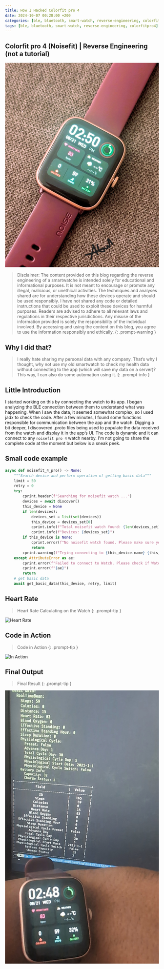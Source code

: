 ```yaml
---
title: How I Hacked Colorfit pro 4
date: 2024-10-07 00:28:00 +200
categories: [ble, bluetooth, smart-watch, reverse-engineering, colorfitpro4]
tags: [ble, bluetooth, smart-watch, reverse-engineering, colorfitpro4]
---
```


## Colorfit pro 4 (Noisefit) | Reverse Engineering (not a tutorial)

![Banner](/assets/images/noisefit4pro/noisefitpro4.jpg)

> Disclaimer:
The content provided on this blog regarding the reverse engineering of a smartwatche is intended solely for educational and informational purposes. It is not meant to encourage or promote any illegal, malicious, or unethical activities. The techniques and analyses shared are for understanding how these devices operate and should be used responsibly.
I have not shared any code or detailed instructions that could be used to exploit these devices for harmful purposes. Readers are advised to adhere to all relevant laws and regulations in their respective jurisdictions. Any misuse of the information provided is solely the responsibility of the individual involved.
By accessing and using the content on this blog, you agree to use the information responsibly and ethically.
{: .prompt-warning }

## Why I did that?

>I really hate sharing my personal data with any company. That’s why I thought, why not use my old smartwatch to check my health data without connecting to the app (which will save my data on a server)? This way, I can also do some automation using it.
{: .prompt-info }

## Little Introduction

I started working on this by connecting the watch to its app. I began analyzing the BLE connection between them to understand what was happening. When I saw the data, it seemed somewhat complex, so I used jadx to check the code. After a few minutes, I found some functions responsible for communication between the app and the watch. Digging a bit deeper, I discovered .proto files being used to populate the data received from the watch and display it in the app’s UI. The code is dynamic and it can connect to any `noisefit pro 4` watch nearby. I'm not going to share the complete code at the moment but below is a sneak peek.


## Small code example

```python
async def noisefit_4_pro() -> None:
    """Search device and perform operation of getting basic data"""
    limit = 50
    retry = 0
    try:
        cprint.header(f"Searching for noisefit watch ...")
        devices = await discover()
        this_device = None
        if len(devices):
            devices_set = list(set(devices))
            this_device = devices_set[0]
            cprint.info(f"Total noisefit watch found: {len(devices_set)}")
            cprint.info(f"Devices: {devices_set}")
        if this_device is None:
            cprint.error(f"No noisefit watch found. Please make sure your watch is not connected to other device. Exiting!")
            return
        cprint.warning(f"Trying connecting to {this_device.name} {this_device.address} ...")
    except AttributeError as ae:
        cprint.error(f"Failed to connect to Watch. Please check if Watch is not connected to other device.")
        cprint.error(f"{ae}")
        return
    # get basic data
    await get_basic_data(this_device, retry, limit)
```

## Heart Rate

>Heart Rate Calculating on the Watch
{: .prompt-tip }

![Heart Rate](/assets/images/noisefit4pro/noisefitpro4_heart_rate.gif)

## Code in Action

>Code in Action
{: .prompt-tip }

![In Action](/assets/images/noisefit4pro/noisefit4pro_output.gif)

## Final Output

>Final Result
{: .prompt-tip }

![Final Image](/assets/images/noisefit4pro/noisefitpro4_final.jpg)

